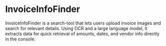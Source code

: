 # InvoiceInfoFinder
InvoiceInfoFinder is a search-tool that lets users upload invoice images and search for relevant details. Using OCR and a large language model, it extracts data for quick retrieval of amounts, dates, and vendor info directly in the console.
